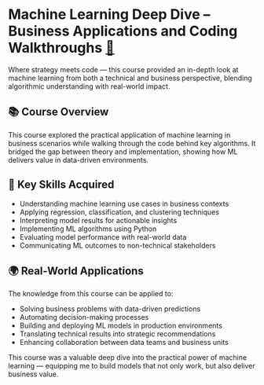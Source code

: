 # Machine Learning Deep Dive – Business Applications and Coding Walkthroughs [🔗](https://learn.365datascience.com/c/6afd2708b9/)

Where strategy meets code — this course provided an in-depth look at machine learning from both a technical and business perspective, blending algorithmic understanding with real-world impact.

## 📚 Course Overview

This course explored the practical application of machine learning in business scenarios while walking through the code behind key algorithms. It bridged the gap between theory and implementation, showing how ML delivers value in data-driven environments.

## 🧠 Key Skills Acquired

- Understanding machine learning use cases in business contexts  
- Applying regression, classification, and clustering techniques  
- Interpreting model results for actionable insights  
- Implementing ML algorithms using Python  
- Evaluating model performance with real-world data  
- Communicating ML outcomes to non-technical stakeholders

## 🌍 Real-World Applications

The knowledge from this course can be applied to:

- Solving business problems with data-driven predictions  
- Automating decision-making processes  
- Building and deploying ML models in production environments  
- Translating technical results into strategic recommendations  
- Enhancing collaboration between data teams and business units

This course was a valuable deep dive into the practical power of machine learning — equipping me to build models that not only work, but also deliver business value.